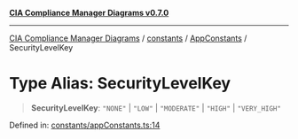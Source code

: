 [**CIA Compliance Manager Diagrams v0.7.0**](../../../../README.md)

***

[CIA Compliance Manager Diagrams](../../../../modules.md) / [constants](../../../README.md) / [AppConstants](../README.md) / SecurityLevelKey

# Type Alias: SecurityLevelKey

> **SecurityLevelKey**: `"NONE"` \| `"LOW"` \| `"MODERATE"` \| `"HIGH"` \| `"VERY_HIGH"`

Defined in: [constants/appConstants.ts:14](https://github.com/Hack23/cia-compliance-manager/blob/959ad507202d1cb78ada77cec76006b099ceca7d/src/constants/appConstants.ts#L14)
